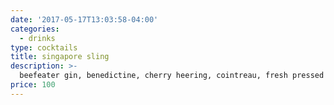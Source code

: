 ```yaml
---
date: '2017-05-17T13:03:58-04:00'
categories:
  - drinks
type: cocktails
title: singapore sling
description: >- 
  beefeater gin, benedictine, cherry heering, cointreau, fresh pressed pineapple juice, angostura bitters & lime juice
price: 100
---
```

